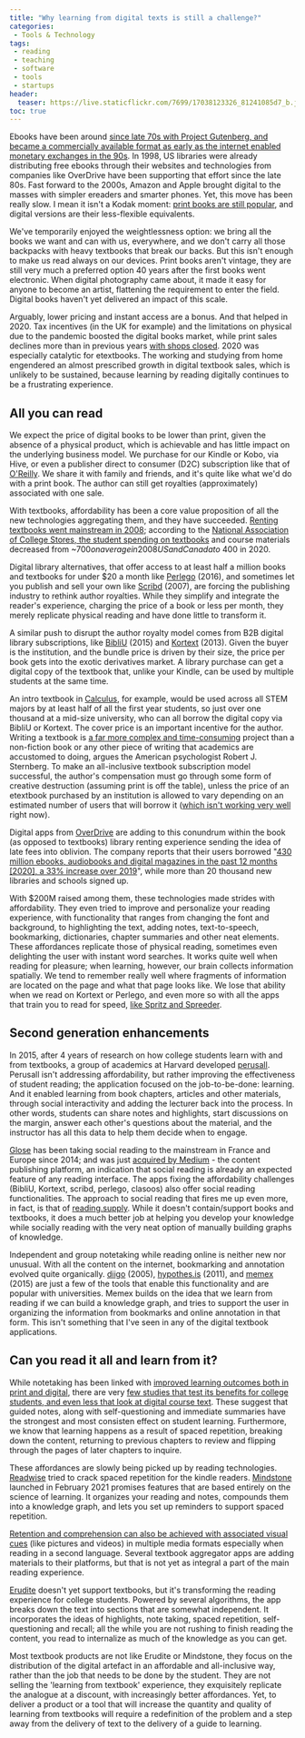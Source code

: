 ```yaml
---
title: "Why learning from digital texts is still a challenge?"
categories:
 - Tools & Technology
tags:
 - reading
 - teaching
 - software
 - tools
 - startups
header:
  teaser: https://live.staticflickr.com/7699/17038123326_81241085d7_b.jpg
toc: true
---
```


Ebooks have been around [since late 70s with Project Gutenberg, and became a commercially available format as early as the internet enabled monetary exchanges in the 90s](https://www.theguardian.com/books/2002/jan/03/ebooks.technology). In 1998, US libraries were already distributing free ebooks through their websites and technologies from companies like OverDrive have been supporting that effort since the late 80s. Fast forward to the 2000s, Amazon and Apple brought digital to the masses with simpler ereaders and smarter phones. Yet, this move has been really slow. I mean it isn't a Kodak moment: [print books are still popular](https://www.forbes.com/sites/ellenduffer/2019/05/28/readers-still-prefer-physical-books/?sh=4371e34c1fdf), and digital versions are their less-flexible equivalents. 

We've temporarily enjoyed the weightlessness option: we bring all the books we want and can with us, everywhere, and we don't carry all those backpacks with heavy textbooks that break our backs. But this isn't enough to make us read always on our devices. Print books aren't vintage, they are still very much a preferred option 40 years after the first books went electronic. When digital photography came about, it made it easy for anyone to become an artist, flattening the requirement to enter the field. Digital books haven't yet delivered an impact of this scale. 

Arguably, lower pricing and instant access are a bonus. And that helped in 2020. Tax incentives (in the UK for example) and the limitations on physical due to the pandemic boosted the digital books market, while print sales declines more than in previous years [with shops closed](https://www.theguardian.com/books/2020/nov/14/pandemic-drives-ebook-and-audiobook-sales-by-uk-publishers-to-all-time-high-covid). 2020 was especially catalytic for etextbooks. The working and studying from home engendered an almost prescribed growth in digital textbook sales, which is unlikely to be sustained, because learning by reading digitally continues to be a frustrating experience. 

All you can read
----------------

We expect the price of digital books to be lower than print, given the absence of a physical product, which is achievable and has little impact on the underlying business model. We purchase for our Kindle or Kobo, via Hive, or even a publisher direct to consumer (D2C) subscription like that of [O'Reilly](https://www.oreilly.com/). We share it with family and friends, and it's quite like what we'd do with a print book. The author can still get royalties (approximately) associated with one sale.  

With textbooks, affordability has been a core value proposition of all the new technologies aggregating them, and they have succeeded. [Renting textbooks went mainstream in 2008](https://www.mckinsey.com/industries/public-and-social-sector/our-insights/the-future-of-textbooks#); according to the [National Association of College Stores, the student spending on textbooks](https://www.nacs.org/student-spending-on-course-materials-continues-to-decline) and course materials decreased from ~$700 on average in 2008 US and Canada to ~$400 in 2020.

Digital library alternatives, that offer access to at least half a million books and textbooks for under $20 a month like [Perlego](https://www.perlego.com/) (2016), and sometimes let you publish and sell your own like [Scribd](https://www.scribd.com/) (2007), are forcing the publishing industry to rethink author royalties. While they simplify and integrate the reader's experience, charging the price of a book or less per month, they merely replicate physical reading and have done little to transform it.

A similar push to disrupt the author royalty model comes from B2B digital library subscriptions, like [BibliU](https://bibliu.com/) (2015) and [Kortext](https://www.kortext.com/) (2013). Given the buyer is the institution, and the bundle price is driven by their size, the price per book gets into the exotic derivatives market. A library purchase can get a digital copy of the textbook that, unlike your Kindle, can be used by multiple students at the same time.

An intro textbook in [Calculus](https://opensyllabus.org/result/title?id=51539639743), for example, would be used across all STEM majors by at least half of all the first year students, so just over one thousand at a mid-size university, who can all borrow the digital copy via BibliU or Kortext. The cover price is an important incentive for the author. Writing a textbook is [a far more complex and time-consuming](https://eric.ed.gov/?id=EJ1146434) project than a non-fiction book or any other piece of writing that academics are accustomed to doing, argues the American psychologist Robert J. Sternberg. To make an all-inclusive textbook subscription model successful, the author's compensation must go through some form of creative destruction (assuming print is off the table), unless the price of an etextbook purchased by an institution is allowed to vary depending on an estimated number of users that will borrow it ([which isn't working very well](https://www.theguardian.com/education/2021/jan/29/price-gouging-from-covid-student-ebooks-costing-up-to-500-more-than-in-print) right now).

Digital apps from [OverDrive](https://www.overdrive.com/) are adding to this conundrum within the book (as opposed to textbooks) library renting experience sending the idea of late fees into oblivion. The company reports that their users borrowed "[430 million ebooks, audiobooks and digital magazines in the past 12 months [2020], a 33% increase over 2019](https://librarytechnology.org/pr/25805)", while more than 20 thousand new libraries and schools signed up.

With $200M raised among them, these technologies made strides with affordability. They even tried to improve and personalize your reading experience, with functionality that ranges from changing the font and background, to highlighting the text, adding notes, text-to-speech, bookmarking, dictionaries, chapter summaries and other neat elements. These affordances replicate those of physical reading, sometimes even delighting the user with instant word searches. It works quite well when reading for pleasure; when learning, however, our brain collects information spatially. We tend to remember really well where fragments of information are located on the page and what that page looks like. We lose that ability when we read on Kortext or Perlego, and even more so with all the apps that train you to read for speed, [like Spritz and Spreeder](https://www.theguardian.com/technology/2017/apr/08/speed-reading-apps-can-you-really-read-novel-in-your-lunch-hour). 

Second generation enhancements
------------------------------

In 2015, after 4 years of research on how college students learn with and from textbooks, a group of academics at Harvard developed [perusall](https://perusall.com/). Perusall isn't addressing affordability, but rather improving the effectiveness of student reading; the application focused on the job-to-be-done: learning. And it enabled learning from book chapters, articles and other materials, through social interactivity and adding the lecturer back into the process. In other words, students can share notes and highlights, start discussions on the margin, answer each other's questions about the material, and the instructor has all this data to help them decide when to engage.

[Glose](https://glose.com/) has been taking social reading to the mainstream in France and Europe since 2014; and was just [acquired by Medium](https://techcrunch.com/2021/01/14/medium-acquires-social-book-reading-app-glose/) - the content publishing platform, an indication that social reading is already an expected feature of any reading interface. The apps fixing the affordability challenges (BibliU, Kortext, scribd, perlego, clasoos) also offer social reading functionalities. The approach to social reading that fires me up even more, in fact, is that of [reading.supply](https://reading.supply/). While it doesn't contain/support books and textbooks, it does a much better job at helping you develop your knowledge while socially reading with the very neat option of manually building graphs of knowledge.

Independent and group notetaking while reading online is neither new nor unusual. With all the content on the internet, bookmarking and annotation evolved quite organically. [diigo](https://www.diigo.com/) (2005), [hypothes.is](https://web.hypothes.is/) (2011), and [memex](https://getmemex.com/) (2015) are just a few of the tools that enable this functionality and are popular with universities. Memex builds on the idea that we learn from reading if we can build a knowledge graph, and tries to support the user in organizing the information from bookmarks and online annotation in that form. This isn't something that I've seen in any of the digital textbook applications.

Can you read it all and learn from it?
--------------------------------------

While notetaking has been linked with [improved learning outcomes both in print and digital](https://www.atlantis-press.com/proceedings/icat2e-17/25868789), there are very [few studies that test its benefits for college students, and even less that look at digital course text](https://www.tandfonline.com/doi/abs/10.1080/19345747.2015.1105894?journalCode=uree20). These suggest that guided notes, along with self-questioning and immediate summaries have the strongest and most consisten effect on student learning. Furthermore, we know that learning happens as a result of spaced repetition, breaking down the content, returning to previous chapters to review and flipping through the pages of later chapters to inquire. 

These affordances are slowly being picked up by reading technologies. [Readwise](https://readwise.io/) tried to crack spaced repetition for the kindle readers. [Mindstone](https://www.mindstone.com) launched in February 2021 promises features that are based entirely on the science of learning. It organizes your reading and notes, compounds them into a knowledge graph, and lets you set up reminders to support spaced repetition. 

[Retention and comprehension can also be achieved with associated visual cues](https://link.springer.com/article/10.1007%2Fs11251-007-9016-7) (like pictures and videos) in multiple media formats especially when reading in a second language. Several textbook aggregator apps are adding materials to their platforms, but that is not yet as integral a part of the main reading experience.

[Erudite](https://www.goerudite.com/) doesn't yet support textbooks, but it's transforming the reading experience for college students. Powered by several algorithms, the app breaks down the text into sections that are somewhat independent. It incorporates the ideas of highlights, note taking, spaced repetition, self-questioning and recall; all the while you are not rushing to finish reading the content, you read to internalize as much of the knowledge as you can get.

Most textbook products are not like Erudite or Mindstone, they focus on the distribution of the digital artefact in an affordable and all-inclusive way, rather than the job that needs to be done by the student. They are not selling the 'learning from textbook' experience, they exquisitely replicate the analogue at a discount, with increasingly better affordances. Yet, to deliver a product or a tool that will increase the quantity and quality of learning from textbooks will require a redefinition of the problem and a step away from the delivery of text to the delivery of a guide to learning. 
